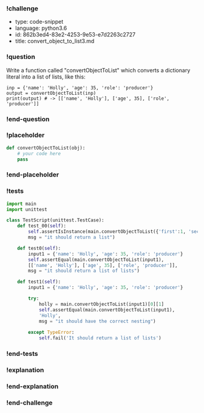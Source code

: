 ### !challenge

* type: code-snippet
* language: python3.6
* id: 862b3ed4-83e2-4253-9e53-e7d2263c2727
* title: convert_object_to_list3.md

### !question

Write a function called "convertObjectToList" which converts a dictionary literal into a list of lists, like this:

```
inp = {'name': 'Holly', 'age': 35, 'role': 'producer'}
output = convertObjectToList(inp)
print(output) # -> [['name', 'Holly'], ['age', 35], ['role', 'producer']]

```

### !end-question

### !placeholder

```python
def convertObjectToList(obj):
    # your code here
    pass

```

### !end-placeholder

### !tests

```python
import main
import unittest

class TestScript(unittest.TestCase):
    def test_00(self):
        self.assertIsInstance(main.convertObjectToList({'first':1, 'second':2}), list,
        msg = "it should return a list")

    def test0(self):
        input1 = {'name': 'Holly', 'age': 35, 'role': 'producer'}
        self.assertEqual(main.convertObjectToList(input1),
        [['name', 'Holly'], ['age', 35], ['role', 'producer']],
        msg = "it should return a list of lists")

    def test1(self):
        input1 = {'name': 'Holly', 'age': 35, 'role': 'producer'}  

        try:
            holly = main.convertObjectToList(input1)[0][1]
            self.assertEqual(main.convertObjectToList(input1),
            'Holly',
            msg = "it should have the correct nesting")
            
        except TypeError:
            self.fail('It should return a list of lists')

```

### !end-tests

### !explanation

### !end-explanation

### !end-challenge
